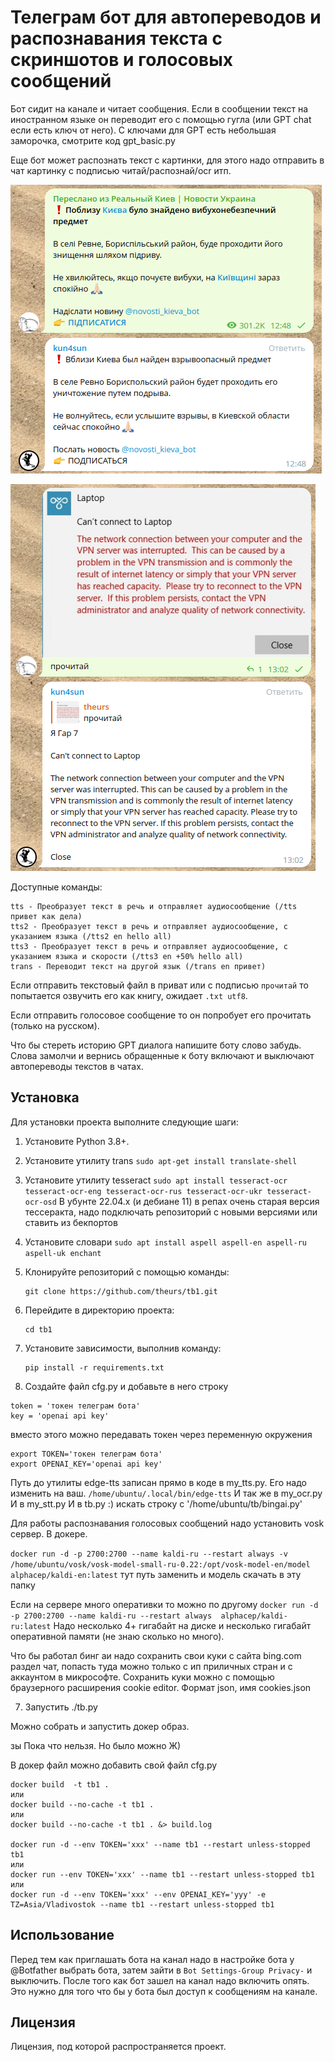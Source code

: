 # Телеграм бот для автопереводов и распознавания текста с скриншотов и голосовых сообщений

Бот сидит на канале и читает сообщения. Если в сообщении текст на иностранном языке он переводит его с помощью гугла (или GPT chat если есть ключ от него).
С ключами для GPT есть небольшая заморочка, смотрите код gpt_basic.py

Еще бот может распознать текст с картинки, для этого надо отправить в чат картинку с подписью читай/распознай/ocr итп.

![Пример1](pic1.png)

![Пример2](pic2.png)

Доступные команды:
```
tts - Преобразует текст в речь и отправляет аудиосообщение (/tts привет как дела)
tts2 - Преобразует текст в речь и отправляет аудиосообщение, с указанием языка (/tts2 en hello all)
tts3 - Преобразует текст в речь и отправляет аудиосообщение, с указанием языка и скорости (/tts3 en +50% hello all)
trans - Переводит текст на другой язык (/trans en привет)
```
Если отправить текстовый файл в приват или с подписью `прочитай` то попытается озвучить его как книгу, ожидает `.txt utf8`.

Если отправить голосовое сообщение то он попробует его прочитать (только на русском).

Что бы стереть историю GPT диалога напишите боту слово забудь.
Слова замолчи и вернись обращенные к боту включают и выключают автопереводы текстов в чатах.

## Установка

Для установки проекта выполните следующие шаги:

1. Установите Python 3.8+.
2. Установите утилиту trans `sudo apt-get install translate-shell`
3. Установите утилиту tesseract `sudo apt install tesseract-ocr tesseract-ocr-eng tesseract-ocr-rus tesseract-ocr-ukr tesseract-ocr-osd`
    В убунте 22.04.х (и дебиане 11) в репах очень старая версия тессеракта, надо подключать репозиторий с новыми версиями или ставить из бекпортов
4. Установите словари `sudo apt install aspell aspell-en aspell-ru aspell-uk enchant`
5. Клонируйте репозиторий с помощью команды:

   ```
   git clone https://github.com/theurs/tb1.git
   ```
   
4. Перейдите в директорию проекта:

   ```
   cd tb1
   ```
   
5. Установите зависимости, выполнив команду:

   ```
   pip install -r requirements.txt
   ```

6. Создайте файл cfg.py и добавьте в него строку
```
token = 'токен телеграм бота'
key = 'openai api key'
```
вместо этого можно передавать токен через переменную окружения
```
export TOKEN='токен телеграм бота'
export OPENAI_KEY='openai api key'
```

Путь до утилиты edge-tts записан прямо в коде в my_tts.py. Его надо изменить на ваш.
`/home/ubuntu/.local/bin/edge-tts`
И так же в my_ocr.py
И в my_stt.py
И в tb.py :) искать строку с '/home/ubuntu/tb/bingai.py'

Для работы распознавания голосовых сообщений надо установить vosk сервер. В докере.

`docker run -d -p 2700:2700 --name kaldi-ru --restart always -v /home/ubuntu/vosk/vosk-model-small-ru-0.22:/opt/vosk-model-en/model alphacep/kaldi-en:latest` тут путь заменить и модель скачать в эту папку

Eсли на сервере много оперативки то можно по другому
`docker run -d -p 2700:2700 --name kaldi-ru --restart always  alphacep/kaldi-ru:latest`
Надо несколько 4+ гигабайт на диске и несколько гигабайт оперативной памяти (не знаю сколько но много).

Что бы работал бинг аи надо сохранить свои куки с сайта bing.com раздел чат, попасть туда можно только с ип приличных стран и с аккаунтом в микрософте.
Сохранить куки можно с помощью браузерного расширения cookie editor. Формат json, имя cookies.json



7. Запустить ./tb.py

Можно собрать и запустить докер образ.

зы Пока что нельзя. Но было можно Ж)

В докер файл можно добавить свой файл cfg.py

```
docker build  -t tb1 .
или
docker build --no-cache -t tb1 .
или
docker build --no-cache -t tb1 . &> build.log

docker run -d --env TOKEN='xxx' --name tb1 --restart unless-stopped tb1
или
docker run --env TOKEN='xxx' --name tb1 --restart unless-stopped tb1
или
docker run -d --env TOKEN='xxx' --env OPENAI_KEY='yyy' -e TZ=Asia/Vladivostok --name tb1 --restart unless-stopped tb1
```


## Использование

Перед тем как приглашать бота на канал надо в настройке бота у @Botfather выбрать бота, затем зайти в `Bot Settings-Group Privacy-` и выключить. После того как бот зашел на канал надо включить опять. Это нужно для того что бы у бота был доступ к сообщениям на канале.

## Лицензия

Лицензия, под которой распространяется проект.
